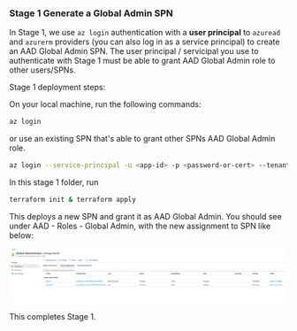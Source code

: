 ### Stage 1 Generate a Global Admin SPN

In Stage 1, we use `az login` authentication with a **user principal** to `azuread` and `azurerm` providers (you can also log in as a service principal) to create an AAD Global Admin SPN. The user principal / servicipal you use to authenticate with Stage 1 must be able to grant AAD Global Admin role to other users/SPNs.

Stage 1 deployment steps:

On your local machine, run the following commands:
```bash
az login
```

or use an existing SPN that's able to grant other SPNs AAD Global Admin role.
```bash
az login --service-principal -u <app-id> -p <password-or-cert> --tenant <tenant>
```

In this stage 1 folder, run
```bash
terraform init & terraform apply
```
This deploys a new SPN and grant it as AAD Global Admin. You should see under AAD - Roles - Global Admin, with the new assignment to SPN like below:

<img src="../../charts/spn_tf.png" width="1200">

This completes Stage 1.